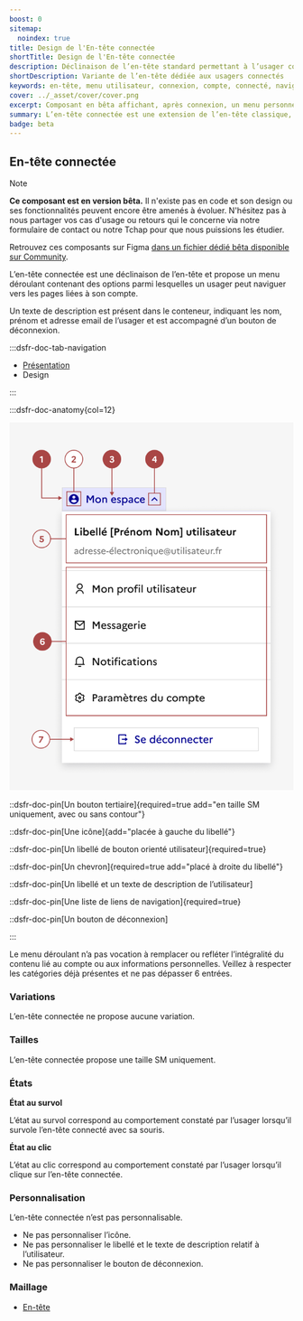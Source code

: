 ```yaml
---
boost: 0
sitemap:
  noindex: true
title: Design de l'En-tête connectée
shortTitle: Design de l'En-tête connectée
description: Déclinaison de l’en-tête standard permettant à l’usager connecté d’accéder à son menu de navigation personnel.
shortDescription: Variante de l’en-tête dédiée aux usagers connectés
keywords: en-tête, menu utilisateur, connexion, compte, connecté, navigation, DSFR, bêta
cover: ../_asset/cover/cover.png
excerpt: Composant en bêta affichant, après connexion, un menu personnel dans l’en-tête avec liens, informations utilisateur et bouton de déconnexion.
summary: L’en-tête connectée est une extension de l’en-tête classique, permettant à un usager connecté d’accéder à un menu déroulant personnalisé. Elle affiche les informations de compte, un ensemble limité de liens de navigation et un bouton de déconnexion. Ce composant est encore en version bêta et n’existe pas en code pour l’instant. Il répond à des cas d’usage d’interface connectée mais ne doit pas remplacer une navigation complète dédiée à l’espace personnel.
badge: beta
---
```


## En-tête connectée

> [!NOTE]
> **Ce composant est en version bêta.** Il n'existe pas en code et son design ou ses fonctionnalités peuvent encore être amenés à évoluer. N'hésitez pas à nous partager vos cas d'usage ou retours qui le concerne via notre formulaire de contact ou notre Tchap pour que nous puissions les étudier.

Retrouvez ces composants sur Figma [dans un fichier dédié bêta disponible sur Community](https://www.figma.com/community/file/1096003483468520396).

L’en-tête connectée est une déclinaison de l’en-tête et propose un menu déroulant contenant des options parmi lesquelles un usager peut naviguer vers les pages liées à son compte.

Un texte de description est présent dans le conteneur, indiquant les nom, prénom et adresse email de l’usager et est accompagné d’un bouton de déconnexion.

:::dsfr-doc-tab-navigation

- [Présentation](../index.md)
- Design

:::

:::dsfr-doc-anatomy{col=12}

![Anatomie de l'entête connectée](../_asset/anatomy/anatomy-1.png)

::dsfr-doc-pin[Un bouton tertiaire]{required=true add="en taille SM uniquement, avec ou sans contour"}

::dsfr-doc-pin[Une icône]{add="placée à gauche du libellé"}

::dsfr-doc-pin[Un libellé de bouton orienté utilisateur]{required=true}

::dsfr-doc-pin[Un chevron]{required=true add="placé à droite du libellé"}

::dsfr-doc-pin[Un libellé et un texte de description de l’utilisateur]

::dsfr-doc-pin[Une liste de liens de navigation]{required=true}

::dsfr-doc-pin[Un bouton de déconnexion]

:::

Le menu déroulant n’a pas vocation à remplacer ou refléter l’intégralité du contenu lié au compte ou aux informations personnelles. Veillez à respecter les catégories déjà présentes et ne pas dépasser 6 entrées.

### Variations

L’en-tête connectée ne propose aucune variation.

### Tailles

L’en-tête connectée propose une taille SM uniquement.

### États

**État au survol**

L’état au survol correspond au comportement constaté par l’usager lorsqu’il survole l’en-tête connecté avec sa souris.

**État au clic**

L’état au clic correspond au comportement constaté par l’usager lorsqu’il clique sur l’en-tête connectée.

### Personnalisation

L’en-tête connectée n’est pas personnalisable.

- Ne pas personnaliser l’icône.
- Ne pas personnaliser le libellé et le texte de description relatif à l’utilisateur.
- Ne pas personnaliser le bouton de déconnexion.

### Maillage

- [En-tête](../../../../header/_part/doc/index.md)